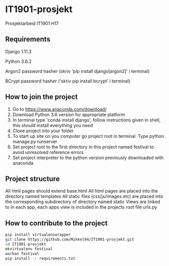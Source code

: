 # IT1901-prosjekt
Prosjektarbeid IT1901 H17


## Requirements

Django 1.11.3

Python 3.6.2

Argon2 password hasher (skriv 'pip install django[argon2]' i terminal)

BCrypt password hasher ('skriv pip install bcrypt' i terminal)


## How to join the project

1. Go to https://www.anaconda.com/download/
2. Download Python 3.6 version for appropriate platform
3. In terminal type 'conda install django', follow instructions given in shell, this should install everything you need
4. Clone project into your folder
5. To start up site on you computer go project root in terminal. Type python manage.py runserver
6. Set project root to the first directory in this project named festival to avoid unresolved reference errors
7. Set project interpreter to the python version previously downloaded with anaconda

## Project structure

All html pages should extend base.html
All html pages are placed into the directory named templates
All static files (css/js/images etc) are placed into the corresponding subdirectory of directory named static
Views are linked to in each app, each apps view is included in the projects root file urls.py

## How to contribute to the project
```bash
pip install virtualenvwrapper
git clone https://github.com/Mikkel94/IT1901-prosjekt.git
cd IT1901-prosjekt
mkvirtualenv festival
workon festival
pip install -r requirements.txt
```
